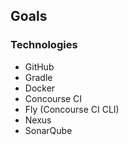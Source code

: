 ## Goals
### Technologies
* GitHub
* Gradle
* Docker
* Concourse CI
* Fly (Concourse CI CLI)
* Nexus
* SonarQube
